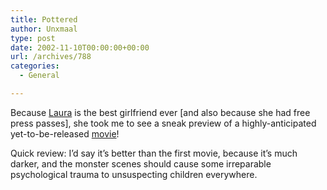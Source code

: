 ```yaml
---
title: Pottered
author: Unxmaal
type: post
date: 2002-11-10T00:00:00+00:00
url: /archives/788
categories:
  - General

---
```

Because [Laura][1] is the best girlfriend ever [and also because she had free press passes], she took me to see a sneak preview of a highly-anticipated yet-to-be-released [movie][2]! 

Quick review: I&#8217;d say it&#8217;s better than the first movie, because it&#8217;s much darker, and the monster scenes should cause some irreparable psychological trauma to unsuspecting children everywhere.

 [1]: http://unxmaal.com/cgi-bin/clickcount.cgi?action=jump&URL=http://www.mindspring.com/~morgaana/
 [2]: http://us.imdb.com/Title?0295297